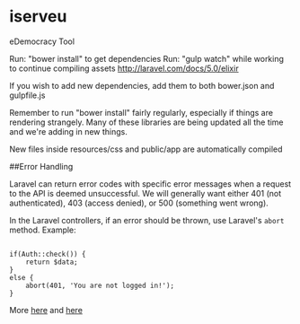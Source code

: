 # iserveu
eDemocracy Tool

Run: "bower install" to get dependencies
Run: "gulp watch" while working to continue compiling assets http://laravel.com/docs/5.0/elixir

If you wish to add new dependencies, add them to both bower.json and gulpfile.js

Remember to run "bower install" fairly regularly, especially if things are rendering strangely. Many of these libraries are being updated all the time and we're adding in new things.

New files inside resources/css and public/app are automatically compiled

##Error Handling

Laravel can return error codes with specific error messages when a request to the API is deemed unsuccessful. We will generally want either 401 (not authenticated), 403 (access denied), or 500 (something went wrong).

In the Laravel controllers, if an error should be thrown, use Laravel's `abort` method. Example:

<pre><code>
if(Auth::check()) {
	return $data;
}
else {
	abort(401, 'You are not logged in!');
}
</code></pre>

More [here](http://laravel.com/docs/5.0/errors#http-exceptions) and [here](http://laravel-recipes.com/recipes/202/throwing-httpexceptions)
